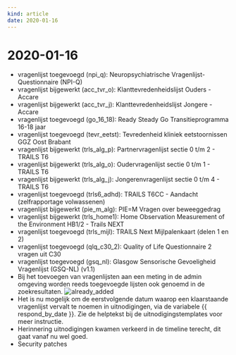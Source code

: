 ```yaml
---
kind: article
date: 2020-01-16
---
```


# 2020-01-16

* vragenlijst toegevoegd (npi_q): Neuropsychiatrische Vragenlijst-Questionnaire (NPI-Q)
* vragenlijst bijgewerkt (acc_tvr_o): Klanttevredenheidslijst Ouders - Accare
* vragenlijst bijgewerkt (acc_tvr_j): Klanttevredenheidslijst Jongere - Accare
* vragenlijst toegevoegd (go_16_18): Ready Steady Go Transitieprogramma 16-18 jaar
* vragenlijst toegevoegd (tevr_eetst): Tevredenheid kliniek eetstoornissen GGZ Oost Brabant
* vragenlijst bijgewerkt (trls_alg_p): Partnervragenlijst sectie 0 t/m 2 - TRAILS T6
* vragenlijst bijgewerkt (trls_alg_o): Oudervragenlijst sectie 0 t/m 1 - TRAILS T6
* vragenlijst bijgewerkt (trls_alg_j): Jongerenvragenlijst sectie 0 t/m 4 - TRAILS T6
* vragenlijst toegevoegd (trls6_adhd): TRAILS T6CC - Aandacht (zelfrapportage volwassenen)
* vragenlijst bijgewerkt (pie_m_alg): PIE=M Vragen over beweeggedrag
* vragenlijst bijgewerkt (trls_home1): Home Observation Measurement of the Environment HB1/2 - Trails NEXT
* vragenlijst toegevoegd (trls_mijl): TRAILS Next Mijlpalenkaart (delen 1 en 2)
* vragenlijst toegevoegd (qlq_c30_2): Quality of Life Questionnaire 2 vragen uit C30
* vragenlijst toegevoegd (gsq_nl): Glasgow Sensorische Gevoeligheid Vragenlijst (GSQ-NL) (v1.1)
* Bij het toevoegen van vragenlijsten aan een meting in de admin omgeving worden reeds toegevoegde lijsten ook genoemd in de zoekresultaten. ![already_added](https://gitlab.roqua.nl/roqua/roqua/uploads/458ab4aa60180b3811f196de4bbbba2a/already_added.png)
* Het is nu mogelijk om de eerstvolgende datum waarop een klaarstaande vragenlijst vervalt te noemen in uitnodigingen, via de variabele {{ respond_by_date }}. Zie de helptekst bij de uitnodigingstemplates voor meer instructie.
* Herinnering uitnodigingen kwamen verkeerd in de timeline terecht, dit gaat vanaf nu wel goed.
* Security patches
